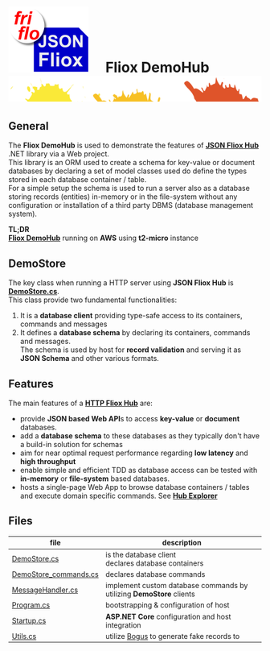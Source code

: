 

# ![logo](../docs/images/Json-Fliox.svg)     **Fliox DemoHub**      ![SPLASH](../docs/images/paint-splatter.svg)



## General

The **Fliox DemoHub** is used to demonstrate the features of
[**JSON Fliox Hub**](https://github.com/friflo/Friflo.Json.Fliox) .NET library via a Web project.  
This library is an ORM used to create a schema for key-value or document databases by declaring
a set of model classes used do define the types stored in each database container / table.  
For a simple setup the schema is used to run a server also as a database storing records (entities) in-memory or
in the file-system without any configuration or installation of a third party DBMS (database management system).


**TL;DR**  
[**Fliox DemoHub**](http://ec2-174-129-178-18.compute-1.amazonaws.com/) running on **AWS** using **t2-micro** instance


## DemoStore

The key class when running a HTTP server using **JSON Fliox Hub** is [**DemoStore.cs**](DemoStore.cs).  
This class provide two fundamental functionalities:
1. It is a **database client** providing type-safe access to its containers, commands and messages
2. It defines a **database schema** by declaring its containers, commands and messages.  
  The schema is used by host for **record validation** and serving it as **JSON Schema** and other various formats.


## Features
The main features of a [**HTTP Fliox Hub**](https://github.com/friflo/Friflo.Json.Fliox/blob/main/Json/Fliox.Hub/Host/README.md#httphosthub) are:
- provide **JSON based Web API**s to access **key-value** or **document** databases.
- add a **database schema** to these databases as they typically don't have a build-in solution for schemas
- aim for near optimal request performance regarding **low latency** and **high throughput**
- enable simple and efficient TDD as database access can be tested with **in-memory** or **file-system** based databases.
- hosts a single-page Web App to browse database containers / tables and execute domain specific commands.
  See [**Hub Explorer**](https://github.com/friflo/Friflo.Json.Fliox/blob/main/Json/Fliox.Hub.Explorer/README.md)


## Files

|                      file                     |                   description                             
|-----------------------------------------------|-----------------------------------------------
|[DemoStore.cs](DemoStore.cs)                   | is the database client <br/> declares database containers
|[DemoStore_commands.cs](DemoStore_commands.cs) | declares database commands
|[MessageHandler.cs](MessageHandler.cs)         | implement custom database commands by utilizing **DemoStore** clients
|[Program.cs](Program.cs)                       | bootstrapping & configuration of host
|[Startup.cs](Startup.cs)                       | **ASP.NET Core** configuration and host integration
|[Utils.cs](Utils.cs)                           | utilize [Bogus](https://github.com/bchavez/Bogus) to generate fake records to 






